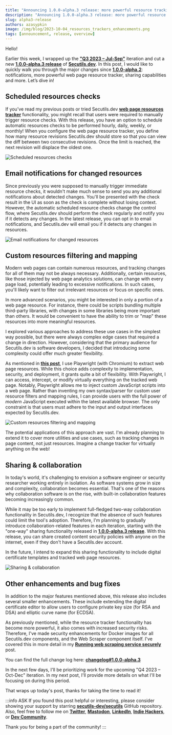 ```yaml
---
title: "Announcing 1.0.0-alpha.3 release: more powerful resource tracking, notifications and content sharing"
description: "Announcing 1.0.0-alpha.3 release: more powerful resource tracking, notifications and content sharing."
slug: alpha3-release
authors: azasypkin
image: /img/blog/2023-10-04_resources_trackers_enhancements.png
tags: [announcement, release, overview]
---
```

Hello!

Earlier this week, I wrapped up the [**"Q3 2023 – Jul-Sep"**](https://github.com/orgs/secutils-dev/projects/1/views/1) iteration and cut a new [**1.0.0-alpha.3 release**](https://github.com/secutils-dev/secutils/releases/tag/v1.0.0-alpha.3) of [**Secutils.dev**](https://secutils.dev). In this post, I would like to quickly walk you through the major changes since [**1.0.0-alpha.2**](https://github.com/secutils-dev/secutils/releases/tag/v1.0.0-alpha.2): notifications, more powerful web page resource tracker, sharing capabilities and more. Let’s dive in!

<!--truncate-->

## Scheduled resources checks

If you’ve read my previous posts or tried Secutils.dev [**web page resources tracker**](https://secutils.dev/docs/guides/web_scraping/resources) functionality, you might recall that users were required to manually trigger resource checks. With this release, you have an option to schedule automatic resources checks to be performed hourly, daily, weekly, or monthly! When you configure the web page resource tracker, you define how many resource revisions Secutils.dev should store so that you can view the diff between two consecutive revisions. Once the limit is reached, the next revision will displace the oldest one.

![Scheduled resources checks](/img/blog/2023-10-04_scheduled_resource_checks.png)

## Email notifications for changed resources

Since previously you were supposed to manually trigger immediate resource checks, it wouldn't make much sense to send you any additional notifications about detected changes. You'll be presented with the check result in the UI as soon as the check is complete without losing context. However, the automatic scheduled resource checks change the control flow, where Secutils.dev should perform the check regularly and notify you if it detects any changes. In the latest release, you can opt in to email notifications, and Secutils.dev will email you if it detects any changes in resources.

![Email notifications for changed resources](/img/blog/2023-10-04_email_notifications.png)

## Custom resources filtering and mapping

Modern web pages can contain numerous resources, and tracking changes for all of them may not be always necessary. Additionally, certain resources, like those injected by web page analytics solutions, can change with every page load, potentially leading to excessive notifications. In such cases, you'll likely want to filter out irrelevant resources or focus on specific ones.

In more advanced scenarios, you might be interested in only a portion of a web page resource. For instance, there could be scripts bundling multiple third-party libraries, with changes in some libraries being more important than others. It would be convenient to have the ability to trim or "map" these resources into more meaningful resources.

I explored various approaches to address these use cases in the simplest way possible, but there were always complex edge cases that required a change in direction. However, considering that the primary audience for Secutils.dev is software developers, I decided that introducing some complexity could offer much greater flexibility.

As mentioned in [**this post**](https://secutils.dev/docs/blog/detecting-changes-in-js-css-part-1#challenge-2-dynamically-loaded-resources), I use Playwright (with Chromium) to extract web page resources. While this choice adds complexity to implementation, security, and deployment, it grants quite a bit of flexibility. With Playwright, I can access, intercept, or modify virtually everything on the tracked web page. Notably, Playwright allows me to inject custom JavaScript scripts into a web page. Rather than inventing my own syntax/parser for custom user resource filters and mapping rules, I can provide users with the full power of _modern_ JavaScript executed within the latest available browser. The only constraint is that users must adhere to the input and output interfaces expected by Secutils.dev.

![Custom resources filtering and mapping](/img/blog/2023-10-04_custom_resources_filtering.png)

The potential applications of this approach are vast. I'm already planning to extend it to cover more utilities and use cases, such as tracking changes in page content, not just resources. Imagine a change tracker for virtually anything on the web!

## Sharing & collaboration

In today's world, it's challenging to envision a software engineer or security researcher working entirely in isolation. As software systems grow in size and complexity, collaboration becomes essential. That's one of the reasons why collaboration software is on the rise, with built-in collaboration features becoming increasingly common.

While it may be too early to implement full-fledged two-way collaboration functionality in Secutils.dev, I recognize that the absence of such features could limit the tool's adoption. Therefore, I'm planning to gradually introduce collaboration-related features in each iteration, starting with the "one-way" sharing functionality released in [**1.0.0-alpha.3 release**](https://github.com/secutils-dev/secutils/releases/tag/v1.0.0-alpha.3). With this release, you can share created content security policies with anyone on the internet, even if they don't have a Secutils.dev account.

In the future, I intend to expand this sharing functionality to include digital certificate templates and tracked web page resources.

![Sharing & collaboration](/img/blog/2023-10-04_sharing.png)

## Other enhancements and bug fixes

In addition to the major features mentioned above, this release also includes several smaller enhancements. These include extending the digital certificate editor to allow users to configure private key size (for RSA and DSA) and elliptic curve name (for ECDSA).

As previously mentioned, while the resource tracker functionality has become more powerful, it also comes with increased security risks. Therefore, I've made security enhancements for Docker images for all Secutils.dev components, and the Web Scraper component itself. I've covered this in more detail in my [**Running web scraping service securely**](https://secutils.dev/docs/blog/running-web-scraping-service-securely) post.

You can find the full change log here: [**changelog#1.0.0-alpha.3**](https://secutils.dev/docs/project/changelog/#100-alpha3)

In the next few days, I'll be prioritizing work for the upcoming "Q4 2023 – Oct-Dec" iteration. In my next post, I'll provide more details on what I'll be focusing on during this period.

That wraps up today's post, thanks for taking the time to read it!

:::info ASK
If you found this post helpful or interesting, please consider showing your support by starring [**secutils-dev/secutils**](https://github.com/secutils-dev/secutils) GitHub repository. Also, feel free to follow me on [**Twitter**](https://twitter.com/aleh_zasypkin), [**Mastodon**](https://infosec.exchange/@azasypkin), [**LinkedIn**](https://www.linkedin.com/in/azasypkin/), [**Indie Hackers**](https://www.indiehackers.com/azasypkin/history), or [**Dev Community**](https://dev.to/azasypkin).

Thank you for being a part of the community!
:::
